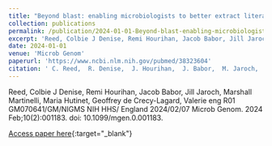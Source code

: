 ```yaml
---
title: "Beyond blast: enabling microbiologists to better extract literature, taxonomic distributions and gene neighbourhood information for protein families"
collection: publications
permalink: /publication/2024-01-01-Beyond-blast-enabling-microbiologists-to-better-extract-literature-taxonomic-distributions-and-gene-neighbourhood-information-for-protein-families
excerpt: 'Reed, Colbie J Denise, Remi Hourihan, Jacob Babor, Jill Jaroch, Marshall Martinelli, Maria Hutinet, Geoffrey de Crecy-Lagard, Valerie eng R01 GM070641/GM/NIGMS NIH HHS/ England 2024/02/07 Microb Genom. 2024 Feb;10(2):001183. doi: 10.1099/mgen.0.001183.'
date: 2024-01-01
venue: 'Microb Genom'
paperurl: 'https://www.ncbi.nlm.nih.gov/pubmed/38323604'
citation: ' C. Reed,  R. Denise,  J. Hourihan,  J. Babor,  M. Jaroch,  M. Martinelli,  G. Hutinet,  V. Crecy-Lagard, &quot;Beyond blast: enabling microbiologists to better extract literature, taxonomic distributions and gene neighbourhood information for protein families.&quot; Microb Genom, 2024.'
---
```

Reed, Colbie J Denise, Remi Hourihan, Jacob Babor, Jill Jaroch, Marshall Martinelli, Maria Hutinet, Geoffrey de Crecy-Lagard, Valerie eng R01 GM070641/GM/NIGMS NIH HHS/ England 2024/02/07 Microb Genom. 2024 Feb;10(2):001183. doi: 10.1099/mgen.0.001183.

[Access paper here](https://www.ncbi.nlm.nih.gov/pubmed/38323604){:target="_blank"}
